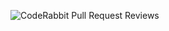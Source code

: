 ![CodeRabbit Pull Request Reviews](https://img.shields.io/coderabbit/prs/github/devrapture/devrapture?utm_source=oss&utm_medium=github&utm_campaign=devrapture%2Fdevrapture&labelColor=171717&color=FF570A&link=https%3A%2F%2Fcoderabbit.ai&label=CodeRabbit+Reviews)
